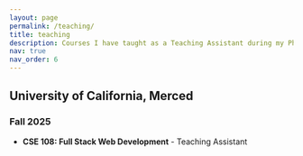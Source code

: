 ```yaml
---
layout: page
permalink: /teaching/
title: teaching
description: Courses I have taught as a Teaching Assistant during my Ph.D. at UC Merced.
nav: true
nav_order: 6
---
```


## University of California, Merced

### Fall 2025
- **CSE 108: Full Stack Web Development** - Teaching Assistant
